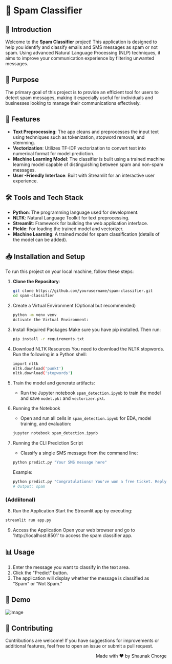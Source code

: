 # 📧 Spam Classifier

## 🚀 Introduction
Welcome to the **Spam Classifier** project! This application is designed to help you identify and classify emails and SMS messages as spam or not spam. Using advanced Natural Language Processing (NLP) techniques, it aims to improve your communication experience by filtering unwanted messages.

## 🎯 Purpose
The primary goal of this project is to provide an efficient tool for users to detect spam messages, making it especially useful for individuals and businesses looking to manage their communications effectively.

## 🔧 Features
- **Text Preprocessing**: The app cleans and preprocesses the input text using techniques such as tokenization, stopword removal, and stemming.
- **Vectorization**: Utilizes TF-IDF vectorization to convert text into numerical format for model prediction.
- **Machine Learning Model**: The classifier is built using a trained machine learning model capable of distinguishing between spam and non-spam messages.
- **User -Friendly Interface**: Built with Streamlit for an interactive user experience.


## 🛠️ Tools and Tech Stack
- **Python**: The programming language used for development.
- **NLTK**: Natural Language Toolkit for text preprocessing.
- **Streamlit**: Framework for building the web application interface.
- **Pickle**: For loading the trained model and vectorizer.
- **Machine Learning**: A trained model for spam classification (details of the model can be added).

## 📥 Installation and Setup

To run this project on your local machine, follow these steps:

1. **Clone the Repository**:
   ```bash
   git clone https://github.com/yourusername/spam-classifier.git
   cd spam-classifier
   ```

   

2. Create a Virtual Environment (Optional but recommended)
   ```bash
   python -m venv venv
   Activate the Virtual Environment:
   ```


3. Install Required Packages Make sure you have pip installed. Then run:
   ```bash
   pip install -r requirements.txt
   ```

4. Download NLTK Resources You need to download the NLTK stopwords. Run the following in a Python shell:
   ```bash
   import nltk
   nltk.download('punkt')
   nltk.download('stopwords')
   ```

4. Train the model and generate artifacts:
   - Run the Jupyter notebook `spam_detection.ipynb` to train the model and save `model.pkl` and `vectorizer.pkl`.

5. Running the Notebook
   - Open and run all cells in `spam_detection.ipynb` for EDA, model training, and evaluation:
   ```bash
   jupyter notebook spam_detection.ipynb
   ```

6. Running the CLI Prediction Script
   - Classify a single SMS message from the command line:
    ```bash
   python predict.py "Your SMS message here"
   ```
   Example:
   ```bash
   python predict.py "Congratulations! You've won a free ticket. Reply now!"
   # Output: spam
   ```

### (Addiitonal)

 8. Run the Application Start the Streamlit app by executing:
   ```bash
   streamlit run app.py
   ```

 9. Access the Application Open your web browser and go to 'http://localhost:8501' to access the spam classifier app.



## 📊 Usage
1. Enter the message you want to classify in the text area.
2. Click the "Predict" button.
3. The application will display whether the message is classified as "Spam" or "Not Spam."



## 🎥 Demo

![image](https://github.com/user-attachments/assets/b8f16dd0-b5ab-45dc-b9b5-18383a67bc90)


## 🤝 Contributing
Contributions are welcome! If you have suggestions for improvements or additional features, feel free to open an issue or submit a pull request.


<div align="right">
  <p>Made with ❤️ by Shaunak Chorge</p>
</div>






